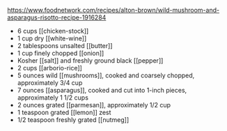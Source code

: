 https://www.foodnetwork.com/recipes/alton-brown/wild-mushroom-and-asparagus-risotto-recipe-1916284

* 6 cups [[chicken-stock]]
* 1 cup dry [[white-wine]]
* 2 tablespoons unsalted [[butter]]
* 1 cup finely chopped [[onion]]
* Kosher [[salt]] and freshly ground black [[pepper]]
* 2 cups [[arborio-rice]]
* 5 ounces wild [[mushrooms]], cooked and coarsely chopped, approximately 3/4 cup
* 7 ounces [[asparagus]], cooked and cut into 1-inch pieces, approximately 1 1/2 cups
* 2 ounces grated [[parmesan]], approximately 1/2 cup
* 1 teaspoon grated [[lemon]] zest
* 1/2 teaspoon freshly grated [[nutmeg]]